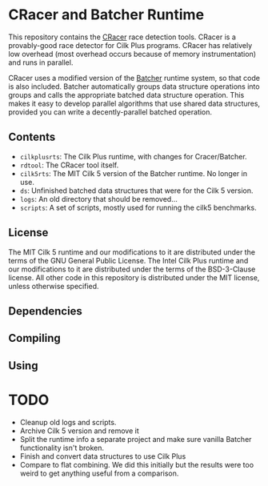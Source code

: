# CRacer and Batcher Runtime 

This repository contains the [CRacer][cracer] race detection tools. CRacer
is a provably-good race detector for Cilk Plus programs. CRacer has
relatively low overhead (most overhead occurs because of memory
instrumentation) and runs in parallel.

CRacer uses a modified version of the [Batcher][batcher] runtime system, so
that code is also included. Batcher automatically groups data
structure operations into groups and calls the appropriate batched
data structure operation. This makes it easy to develop parallel
algorithms that use shared data structures, provided you can write a
decently-parallel batched operation.

## Contents

- `cilkplusrts`: The Cilk Plus runtime, with changes for Cracer/Batcher.
- `rdtool`: The CRacer tool itself.
- `cilk5rts`: The MIT Cilk 5 version of the Batcher runtime. No longer in use.
- `ds`: Unfinished batched data structures that were for the Cilk 5 version.
- `logs`: An old directory that should be removed...
- `scripts`: A set of scripts, mostly used for running the cilk5 benchmarks.

## License

The MIT Cilk 5 runtime and our modifications to it are distributed
under the terms of the GNU General Public License. The Intel Cilk Plus
runtime and our modifications to it are distributed under the terms of
the BSD-3-Clause license. All other code in this repository is
distributed under the MIT license, unless otherwise specified.

## Dependencies

## Compiling

## Using

# TODO
- Cleanup old logs and scripts.
- Archive Cilk 5 version and remove it
- Split the runtime info a separate project and make sure vanilla Batcher functionality isn't broken.
- Finish and convert data structures to use Cilk Plus
- Compare to flat combining. We did this initially but the results
  were too weird to get anything useful from a comparison.

[cracer]: https://dl.acm.org/citation.cfm?id=2935801
[batcher]: https://dl.acm.org/citation.cfm?id=2612688
